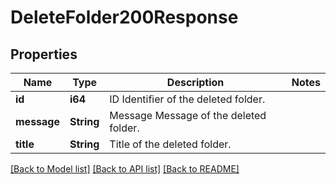 # DeleteFolder200Response

## Properties

Name | Type | Description | Notes
------------ | ------------- | ------------- | -------------
**id** | **i64** | ID Identifier of the deleted folder. | 
**message** | **String** | Message Message of the deleted folder. | 
**title** | **String** | Title of the deleted folder. | 

[[Back to Model list]](../README.md#documentation-for-models) [[Back to API list]](../README.md#documentation-for-api-endpoints) [[Back to README]](../README.md)


